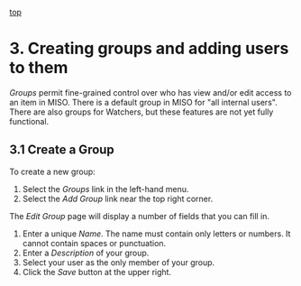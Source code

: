 <a name="perms" href="#" id="toplink">top</a>

# 3. Creating groups and adding users to them

_Groups_ permit fine-grained control over who has view and/or edit access to an
item in MISO. There is a default group in MISO for "all internal users".
There are also groups for Watchers, but these features are not yet fully functional.

## 3.1 Create a Group

To create a new group:

1. Select the _Groups_ link in the left-hand menu.
1. Select the _Add Group_ link near the top right corner.

The _Edit Group_ page will display a number of fields that you can fill in.
1. Enter a unique _Name_. The name must contain only letters or numbers. It
   cannot contain spaces or punctuation.
1. Enter a _Description_ of your group.
1. Select your user as the only member of your group.
1. Click the _Save_ button at the upper right.

